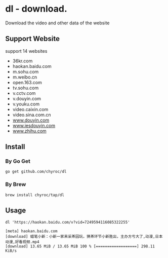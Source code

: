 # dl - download.

Download the video and other data of the website

## Support Website

support 14 websites

- 36kr.com
- haokan.baidu.com
- m.sohu.com
- m.weibo.cn
- open.163.com
- tv.sohu.com
- v.cctv.com
- v.douyin.com
- v.youku.com
- video.caixin.com
- video.sina.com.cn
- www.douyin.com
- www.iesdouyin.com
- www.zhihu.com

## Install

### By Go Get

```shell
go get github.com/chyroc/dl
```

### By Brew

```shell
brew install chyroc/tap/dl
```

## Usage

```shell
dl 'https://haokan.baidu.com/v?vid=7249594116085322255'

[meta] haokan.baidu.com
[download] 蜡笔小新：小新一家来采茶园玩，猜茶环节小新胜出，主办方亏大了,动漫,日本动漫,好看视频.mp4
[download] 13.65 MiB / 13.65 MiB 100 % [==================] 298.11 KiB/s
```
